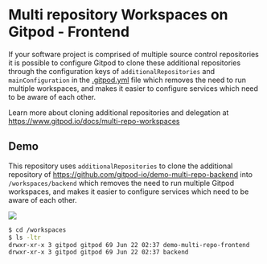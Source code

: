 # Multi repository Workspaces on Gitpod - Frontend

If your software project is comprised of multiple source control repositories it is possible to configure Gitpod to clone these additional repositories through the configuration keys of `additionalRepositories` and `mainConfiguration` in the [.gitpod.yml](https://www.gitpod.io/docs/references/gitpod-yml) file which removes the need to run multiple workspaces, and makes it easier to configure services which need to be aware of each other.

Learn more about cloning additional repositories and delegation at https://www.gitpod.io/docs/multi-repo-workspaces

## Demo

This repository uses `additionalRepositories` to clone the additional repository of https://github.com/gitpod-io/demo-multi-repo-backend into `/workspaces/backend` which removes the need to run multiple Gitpod workspaces, and makes it easier to configure services which need to be aware of each other.

<a href="https://gitpod.io/#https://github.com/gitpod-io/demo-multi-repo-frontend"><img src="https://gitpod-staging.com/button/open-in-gitpod.svg"/></a>

```bash
$ cd /workspaces
$ ls -ltr
drwxr-xr-x 3 gitpod gitpod 69 Jun 22 02:37 demo-multi-repo-frontend
drwxr-xr-x 3 gitpod gitpod 69 Jun 22 02:37 backend
```
